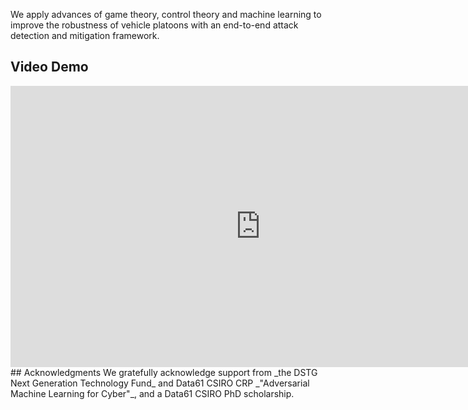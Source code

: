 
We apply advances of game theory, control theory and machine learning to improve the robustness of vehicle platoons with an end-to-end attack detection and mitigation framework.

## Video Demo
<iframe width="800" height="450" src="https://www.youtube.com/embed/Hhwx8qap5ts" title="YouTube video player" frameborder="0" allow="accelerometer; autoplay; clipboard-write; encrypted-media; gyroscope; picture-in-picture" allowfullscreen></iframe>
## Acknowledgments
We gratefully acknowledge support from _the DSTG Next Generation Technology Fund_ and Data61 CSIRO CRP _"Adversarial Machine Learning for Cyber"_, and a Data61 CSIRO PhD scholarship.
